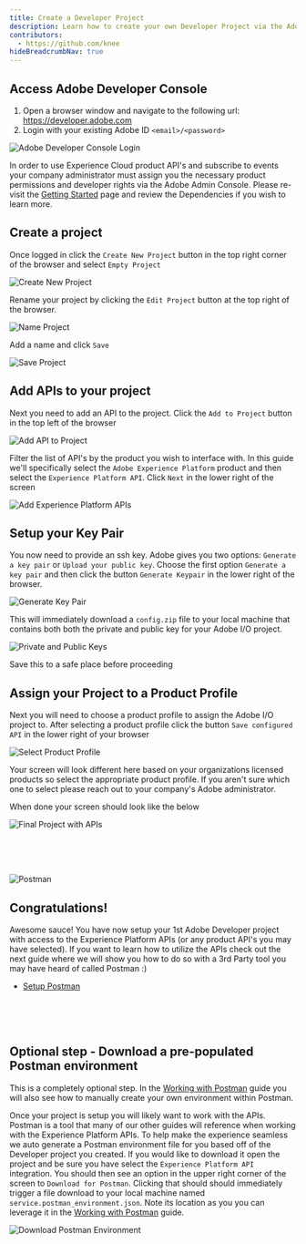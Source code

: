 ```yaml
---
title: Create a Developer Project
description: Learn how to create your own Developer Project via the Adobe Developer Console for Adobe APIs
contributors: 
  - https://github.com/knee
hideBreadcrumbNav: true
---
```



## Access Adobe Developer Console

1. Open a browser window and navigate to the following url:   https://developer.adobe.com
2. Login with your existing Adobe ID `<email>/<password>`

![Adobe Developer Console Login](../images/adobe-io-login.png)

<InlineAlert variant="warning" slots="text" />

In order to use Experience Cloud product API's and subscribe to events your company administrator must assign you the necessary product permissions and developer rights via the Adobe Admin Console. Please re-visit the [Getting Started](../getting-started/index.md) page and review the Dependencies if you wish to learn more.

## Create a project

Once logged in click the `Create New Project` button in the top right corner of the browser and select `Empty Project`

![Create New Project](../images/create-new-project.png)

Rename your project by clicking the `Edit Project` button at the top right of the browser.

![Name Project](../images/name-project.png)

Add a name and click `Save`  

![Save Project](../images/save-project-name.png)

## Add APIs to your project

Next you need to add an API to the project. Click the `Add to Project` button in the top left of the browser  

![Add API to Project](../images/add-api-to-project.png)

Filter the list of API's by the product you wish to interface with. In this guide we'll specifically select the `Adobe Experience Platform` product and then select the `Experience Platform API`. Click `Next` in the lower right of the screen

![Add Experience Platform APIs](../images/add-experience-platform-apis.png)

## Setup your Key Pair

You now need to provide an ssh key. Adobe gives you two options: `Generate a key pair` or `Upload your public key`. Choose the first option `Generate a key pair` and then click the button `Generate Keypair` in the lower right of the browser.

![Generate Key Pair](../images/generate-key-pair.png)

This will immediately download a `config.zip` file to your local machine that contains both both the private and public key for your Adobe I/O project.

![Private and Public Keys](../images/private-public-keys.png)

<InlineAlert variant="warning" slots="text" />

Save this to a safe place before proceeding

## Assign your Project to a Product Profile

Next you will need to choose a product profile to assign the Adobe I/O project to. After selecting a product profile click the button `Save configured API` in the lower right of your browser  

![Select Product Profile](../images/select-product-profile.png)

<InlineAlert variant="help" slots="text" />

Your screen will look different here based on your organizations licensed products so select the appropriate product profile. If you aren't sure which one to select please reach out to your company's Adobe administrator.

When done your screen should look like the below

![Final Project with APIs](../images/add-api-success.png)

<br/>
<br/>
<br/>

<SummaryBlock slots="image, heading, text, buttons" />

![Postman](../../postman/images/postman.png)

## Congratulations!

Awesome sauce! You have now setup your 1st Adobe Developer project with access to the Experience Platform APIs (or any product API's you may have selected). If you want to learn how to utilize the APIs check out the next guide where we will show you how to do so with a 3rd Party tool you may have heard of called Postman :)

- [Setup Postman](../postman/getting-started/index.md)

<br/>
<br/>
<br/>

## Optional step - Download a pre-populated Postman environment

<InlineAlert variant="info" slots="text" />

This is a completely optional step. In the [Working with Postman](../../postman/getting-started/) guide you will also see how to manually create your own environment within Postman.

Once your project is setup you will likely want to work with the APIs. Postman is a tool that many of our other guides will reference when working with the Experience Platform APIs. To help make the experience seamless we auto generate a Postman environment file for you based off of the Developer project you created.  If you would like to download it open the project and be sure you have select the `Experience Platform API` integration. You should then see an option in the upper right corner of the screen to `Download for Postman`. Clicking that should should immediately trigger a file download to your local machine named `service.postman_environment.json`.  Note its location as you you can leverage it in the [Working with Postman](../../postman/getting-started/) guide.

![Download Postman Environment](../images/download-postman-environment.png)
